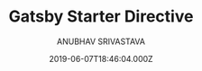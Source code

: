 ---
title: Gatsby Starter Directive
github: https://github.com/anubhavsrivastava/gatsby-starter-directive
demo: https://anubhavsrivastava.github.io/gatsby-starter-directive/
author: ANUBHAV SRIVASTAVA
ssg:
  - Gatsby
cms:
  - Markdown
date: 2019-06-07T18:46:04.000Z
description: Gatsby.js V2 starter template based on Directive by HTML5 UP
draft: false
publish_date: '2019-06-07T18:46:04Z'
update_date: '2022-01-13T09:50:16Z'
github_star: 10
github_fork: 10
---